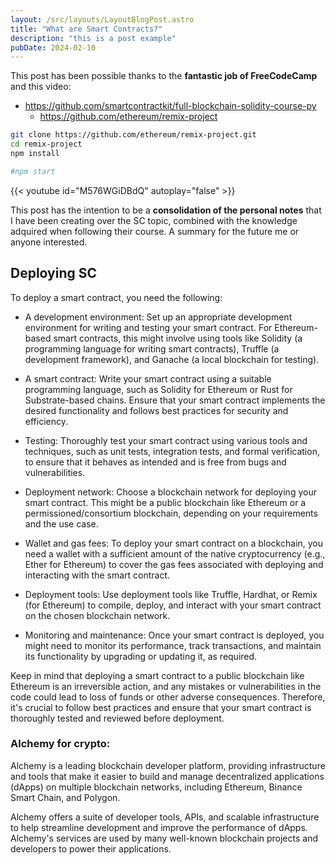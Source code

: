 ```yaml
---
layout: /src/layouts/LayoutBlogPost.astro
title: "What are Smart Contracts?"
description: "this is a post example"
pubDate: 2024-02-10
---
```


<!-- 
https://www.youtube.com/watch?v=M576WGiDBdQ -->

This post has been possible thanks to the **fantastic job of FreeCodeCamp** and this video:

* https://github.com/smartcontractkit/full-blockchain-solidity-course-py
    * https://github.com/ethereum/remix-project

```sh
git clone https://github.com/ethereum/remix-project.git
cd remix-project
npm install

#npm start
```

{{< youtube id="M576WGiDBdQ" autoplay="false" >}}

This post has the intention to be a **consolidation of the personal notes** that I have been creating over the SC topic, combined with the knowledge adquired when following their course. A summary for the future me or anyone interested.




## Deploying SC

To deploy a smart contract, you need the following:

* A development environment: Set up an appropriate development environment for writing and testing your smart contract. For Ethereum-based smart contracts, this might involve using tools like Solidity (a programming language for writing smart contracts), Truffle (a development framework), and Ganache (a local blockchain for testing).

* A smart contract: Write your smart contract using a suitable programming language, such as Solidity for Ethereum or Rust for Substrate-based chains. Ensure that your smart contract implements the desired functionality and follows best practices for security and efficiency.

* Testing: Thoroughly test your smart contract using various tools and techniques, such as unit tests, integration tests, and formal verification, to ensure that it behaves as intended and is free from bugs and vulnerabilities.

* Deployment network: Choose a blockchain network for deploying your smart contract. This might be a public blockchain like Ethereum or a permissioned/consortium blockchain, depending on your requirements and the use case.

* Wallet and gas fees: To deploy your smart contract on a blockchain, you need a wallet with a sufficient amount of the native cryptocurrency (e.g., Ether for Ethereum) to cover the gas fees associated with deploying and interacting with the smart contract.

* Deployment tools: Use deployment tools like Truffle, Hardhat, or Remix (for Ethereum) to compile, deploy, and interact with your smart contract on the chosen blockchain network.

* Monitoring and maintenance: Once your smart contract is deployed, you might need to monitor its performance, track transactions, and maintain its functionality by upgrading or updating it, as required.

Keep in mind that deploying a smart contract to a public blockchain like Ethereum is an irreversible action, and any mistakes or vulnerabilities in the code could lead to loss of funds or other adverse consequences. Therefore, it's crucial to follow best practices and ensure that your smart contract is thoroughly tested and reviewed before deployment.



### Alchemy for crypto:

Alchemy is a leading blockchain developer platform, providing infrastructure and tools that make it easier to build and manage decentralized applications (dApps) on multiple blockchain networks, including Ethereum, Binance Smart Chain, and Polygon.

Alchemy offers a suite of developer tools, APIs, and scalable infrastructure to help streamline development and improve the performance of dApps. Alchemy's services are used by many well-known blockchain projects and developers to power their applications.